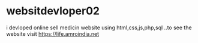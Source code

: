 # websitdevloper02
i devloped  online sell medicin  website using  html,css,js,php,sql ..to see the website  visit  https://life.amroindia.net
